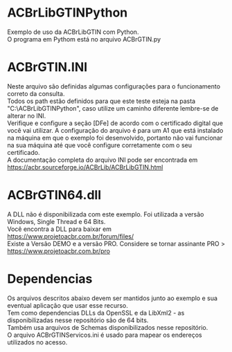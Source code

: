 # ACBrLibGTINPython
Exemplo de uso da ACBrLibGTIN com Python.  
O programa em Pythom está no arquivo ACBrGTIN.py

# ACBrGTIN.INI
Neste arquivo são definidas algumas configurações para o funcionamento correto da consulta.  
Todos os path estão definidos para que este teste esteja na pasta "C:\ACBrLibGTINPython", caso utilize um caminho diferente lembre-se de alterar no INI.  
Verifique e configure a seção [DFe] de acordo com o certificado digital que você vai utilizar. A configuração do arquivo é para um A1 que está instalado na máquina em que o exemplo foi desenvolvido, portanto não vai funcionar na sua máquina até que você configure corretamente com o seu certificado.  
A documentação completa do arquivo INI pode ser encontrada em https://acbr.sourceforge.io/ACBrLib/ACBrLibGTIN.html  

# ACBrGTIN64.dll
A DLL não é disponibilizada com este exemplo. Foi utilizada a versão Windows, Single Thread e 64 Bits.  
Você encontra a DLL para baixar em https://www.projetoacbr.com.br/forum/files/  
Existe a Versão DEMO e a versão PRO. Considere se tornar assinante PRO > https://www.projetoacbr.com.br/pro  

# Dependencias
Os arquivos descritos abaixo devem ser mantidos junto ao exemplo e sua eventual aplicação que usar esse recurso.  
Tem como dependencias DLLs da OpenSSL e da LibXml2 - as disponibilizadas nesse repositório são de 64 bits.  
Também usa arquivos de Schemas disponibilizados nesse repositório.  
O arquivo ACBrGTINServicos.ini é usado para mapear os endereços utilizados no acesso.  
